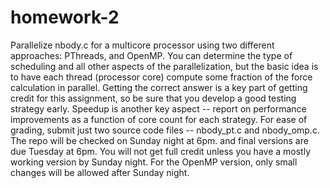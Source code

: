 # homework-2
Parallelize nbody.c for a multicore processor using two different
approaches: PThreads, and OpenMP. You can determine the type of
scheduling and all other aspects of the parallelization, but the basic
idea is to have each thread (processor core) compute some fraction of
the force calculation in parallel. Getting the correct answer is a key
part of getting credit for this assignment, so be sure that you
develop a good testing strategy early. Speedup is another key aspect
-- report on performance improvements as a function of core count for
each strategy. For ease of grading, submit just two source code files
-- nbody_pt.c and nbody_omp.c. The repo will be checked on Sunday
night at 6pm.  and final versions are due Tuesday at 6pm. You will not
get full credit unless you have a mostly working version by Sunday
night. For the OpenMP version, only small changes will be allowed
after Sunday night.